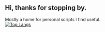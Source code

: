 ## Hi, thanks for stopping by.

Mostly a home for personal scripts I find useful.  
[![Top Langs](https://github-readme-stats.vercel.app/api/top-langs/?username=dch42&langs_count=8&&theme=dark&layout=compact)](https://github.com/anuraghazra/github-readme-stats)


<!--
**dch42/dch42** is a ✨ _special_ ✨ repository because its `README.md` (this file) appears on your GitHub profile.

Here are some ideas to get you started:

- 🔭 I’m currently working on ...
- 🌱 I’m currently learning ...
- 👯 I’m looking to collaborate on ...
- 🤔 I’m looking for help with ...
- 💬 Ask me about ...
- 📫 How to reach me: ...
- 😄 Pronouns: ...
- ⚡ Fun fact: ...
[![dch42's GitHub Stats](https://github-readme-stats.vercel.app/api?username=dch42&show_icons=true&theme=react)](https://github.com/dch42)

-->
